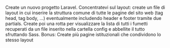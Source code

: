 Create un nuovo progetto Laravel. Concentratevi sul layout: create un file di layout in cui inserire la struttura comune di tutte le pagine del sito web (tag head, tag body, ...) eventualmente includendo header e footer tramite due partials.
Create poi una rotta per visualizzare la lista di tutti i fumetti recuperati da un file inserito nella cartella config e abbellite il tutto sfruttando Sass.
Bonus:
Create più pagine istituzionali che condividono lo stesso layout